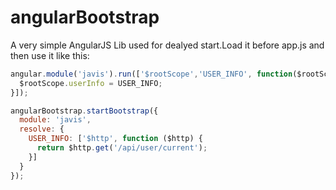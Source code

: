 # angularBootstrap

A very simple AngularJS Lib used for dealyed start.Load it before app.js and then use it like this:

```javascript
angular.module('javis').run(['$rootScope','USER_INFO', function($rootScope,USER_INFO) {
  $rootScope.userInfo = USER_INFO;
}]);

angularBootstrap.startBootstrap({
  module: 'javis',
  resolve: {
    USER_INFO: ['$http', function ($http) {
      return $http.get('/api/user/current');
    }]
  }
});
```
